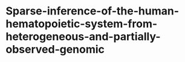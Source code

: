 # Sparse-inference-of-the-human-hematopoietic-system-from-heterogeneous-and-partially-observed-genomic
